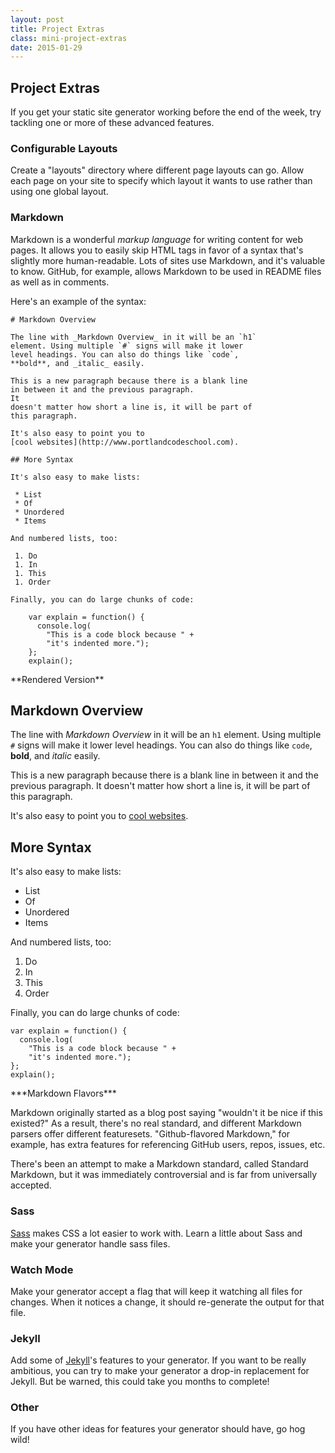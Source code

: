 ```yaml
---
layout: post
title: Project Extras
class: mini-project-extras
date: 2015-01-29
---
```


## Project Extras

If you get your static site generator working before the end of the week, try tackling one or more of these advanced features.

### Configurable Layouts

Create a "layouts" directory where different page layouts can go. Allow each page on your site to specify which layout it wants to use rather than using one global layout.

### Markdown

Markdown is a wonderful _markup language_ for writing content for web pages. It allows you to easily skip HTML tags in favor of a syntax that's slightly more human-readable. Lots of sites use Markdown, and it's valuable to know. GitHub, for example, allows Markdown to be used in README files as well as in comments.

Here's an example of the syntax:

    # Markdown Overview

    The line with _Markdown Overview_ in it will be an `h1`
    element. Using multiple `#` signs will make it lower
    level headings. You can also do things like `code`,
    **bold**, and _italic_ easily.

    This is a new paragraph because there is a blank line
    in between it and the previous paragraph.
    It
    doesn't matter how short a line is, it will be part of
    this paragraph.

    It's also easy to point you to
    [cool websites](http://www.portlandcodeschool.com).

    ## More Syntax

    It's also easy to make lists:

     * List
     * Of
     * Unordered
     * Items

    And numbered lists, too:

     1. Do
     1. In
     1. This
     1. Order

    Finally, you can do large chunks of code:

        var explain = function() {
          console.log(
            "This is a code block because " +
            "it's indented more.");
        };
        explain();


<aside>
**Rendered Version**

# Markdown Overview

The line with _Markdown Overview_ in it will be an `h1`
element. Using multiple `#` signs will make it lower
level headings. You can also do things like `code`,
**bold**, and _italic_ easily.

This is a new paragraph because there is a blank line
in between it and the previous paragraph.
It
doesn't matter how short a line is, it will be part of
this paragraph.

It's also easy to point you to
[cool websites](http://www.portlandcodeschool.com).

## More Syntax

It's also easy to make lists:

 * List
 * Of
 * Unordered
 * Items

And numbered lists, too:

 1. Do
 1. In
 1. This
 1. Order

Finally, you can do large chunks of code:

    var explain = function() {
      console.log(
        "This is a code block because " +
        "it's indented more.");
    };
    explain();
</aside>

<aside>
***Markdown Flavors***

Markdown originally started as a blog post saying "wouldn't it be nice if this existed?" As a result, there's no real standard, and different Markdown parsers offer different featuresets. "Github-flavored Markdown," for example, has extra features for referencing GitHub users, repos, issues, etc.

There's been an attempt to make a Markdown standard, called Standard Markdown, but it was immediately controversial and is far from universally accepted.
</aside>

### Sass

[Sass][sass] makes CSS a lot easier to work with. Learn a little about Sass and make your generator handle sass files.


### Watch Mode

Make your generator accept a flag that will keep it watching all files for changes. When it notices a change, it should re-generate the output for that file.

### Jekyll

Add some of [Jekyll][jekyll]'s features to your generator. If you want to be really ambitious, you can try to make your generator a drop-in replacement for Jekyll. But be warned, this could take you months to complete!

### Other

If you have other ideas for features your generator should have, go hog wild!

[jekyll]: http://jekyllrb.com
[sass]: http://sass-lang.com

